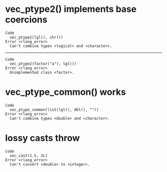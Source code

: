 # vec_ptype2() implements base coercions

    Code
      vec_ptype2(lgl(), chr())
    Error <rlang_error>
      Can't combine types <logical> and <character>.

---

    Code
      vec_ptype2(factor("a"), lgl())
    Error <rlang_error>
      Unimplemented class <factor>.

# vec_ptype_common() works

    Code
      vec_ptype_common(list(lgl(), dbl(), ""))
    Error <rlang_error>
      Can't combine types <double> and <character>.

# lossy casts throw

    Code
      vec_cast(1.5, 2L)
    Error <rlang_error>
      Can't convert <double> to <integer>.

